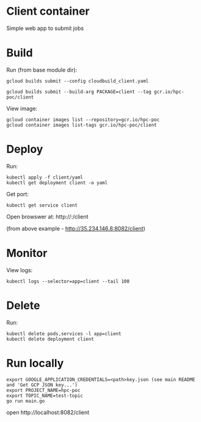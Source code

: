 # Client container
Simple web app to submit jobs

# Build
Run (from base module dir):
```
gcloud builds submit --config cloudbuild_client.yaml

gcloud builds submit --build-arg PACKAGE=client --tag gcr.io/hpc-poc/client

```
View image:
```
gcloud container images list --repository=gcr.io/hpc-poc
gcloud container images list-tags gcr.io/hpc-poc/client
```

# Deploy
Run:
```
kubectl apply -f client/yaml
kubectl get deployment client -o yaml 
```
Get port:
```
kubectl get service client
```
Open browswer at: http://<external-ip>:<port>/client

(from above example - http://35.234.146.8:8082/client)

# Monitor
View logs:
```
kubectl logs --selector=app=client --tail 100
``` 

# Delete
Run:
```
kubectl delete pods,services -l app=client
kubectl delete deployment client
```

# Run locally
```
export GOOGLE_APPLICATION_CREDENTIALS=<path>key.json (see main README and 'Get GCP JSON key...')
export PROJECT_NAME=hpc-poc
export TOPIC_NAME=test-topic
go run main.go
```
open http://localhost:8082/client

